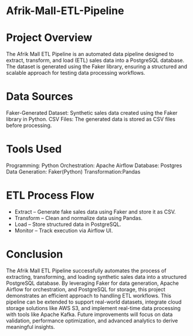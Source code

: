 # Afrik-Mall-ETL-Pipeline

# Project Overview
 
The Afrik Mall ETL Pipeline is an automated data pipeline designed to extract, transform, and load (ETL) sales data into a PostgreSQL database. The dataset is generated using the Faker library, ensuring a structured and scalable approach for testing data processing workflows.

# Data Sources

Faker-Generated Dataset: Synthetic sales data created using the Faker library in Python.
CSV Files: The generated data is stored as CSV files before processing.

# Tools Used

Programming: Python
Orchestration: Apache Airflow
Database: Postgres
Data Generation: Faker(Python)
Transformation:Pandas

# ETL Process Flow

- Extract – Generate fake sales data using Faker and store it as CSV.
- Transform – Clean and normalize data using Pandas.
- Load – Store structured data in PostgreSQL.
- Monitor – Track execution via Airflow UI.

# Conclusion

The Afrik Mall ETL Pipeline successfully automates the process of extracting, transforming, and loading synthetic sales data into a structured PostgreSQL database. By leveraging Faker for data generation, Apache Airflow for orchestration, and PostgreSQL for storage, this project demonstrates an efficient approach to handling ETL workflows.
This pipeline can be extended to support real-world datasets, integrate cloud storage solutions like AWS S3, and implement real-time data processing with tools like Apache Kafka. Future improvements will focus on data validation, performance optimization, and advanced analytics to derive meaningful insights.

